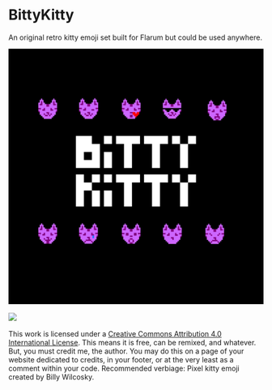 # BittyKitty
An original retro kitty emoji set built for Flarum but could be used anywhere. 

![](https://github.com/zerosonesfun/BittyKitty/blob/main/dist/41A3872E-CC83-4FB6-9632-66B53CF07996.png?raw=true)

![](https://i.creativecommons.org/l/by/4.0/80x15.png)

This work is licensed under a [Creative Commons Attribution 4.0 International License](http://creativecommons.org/licenses/by/4.0/).
This means it is free, can be remixed, and whatever. But, you must credit me, the author. You may do this on a page of your website dedicated to credits, in your footer, or at the very least as a comment within your code. Recommended verbiage:
Pixel kitty emoji created by Billy Wilcosky.
